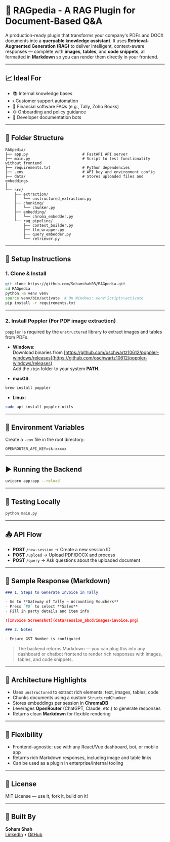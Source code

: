 # 🧠 RAGpedia - A RAG Plugin for Document-Based Q&A

A production-ready plugin that transforms your company's PDFs and DOCX documents into a **queryable knowledge assistant**. It uses **Retrieval-Augmented Generation (RAG)** to deliver intelligent, context-aware responses — complete with **images**, **tables**, and **code snippets**, all formatted in **Markdown** so you can render them directly in your frontend.

---

## 📈 Ideal For

- 📚 Internal knowledge bases
- 📞 Customer support automation
- 🧾 Financial software FAQs (e.g., Tally, Zoho Books)
- ⚙️ Onboarding and policy guidance
- 💬 Developer documentation bots

---

## 📁 Folder Structure

```
RAGpedia/
├── app.py                        # FastAPI API server
├── main.py                       # Script to test functionality without frontend
├── requirements.txt              # Python dependencies
├── .env                          # API key and environment config
├── data/                         # Stores uploaded files and embeddings
│
└── src/
    ├── extraction/
    │   └── unstructured_extraction.py
    ├── chunking/
    │   └── chunker.py
    ├── embedding/
    │   └── chroma_embedder.py
    └── rag_pipeline/
        ├── context_builder.py
        ├── llm_wrapper.py
        ├── query_embedder.py
        └── retriever.py

```

---

## 🔧 Setup Instructions

### 1. Clone & Install

```bash
git clone https://github.com/Sohamshah03/RAGpedia.git
cd RAGpedia
python -m venv venv
source venv/bin/activate  # On Windows: venv\Scripts\activate
pip install -r requirements.txt
```

---

### 2. Install Poppler (For PDF image extraction)

`poppler` is required by the `unstructured` library to extract images and tables from PDFs.

- **Windows**:  
  Download binaries from [https://github.com/oschwartz10612/poppler-windows/releases](https://github.com/oschwartz10612/poppler-windows/releases)  
  Add the `/bin` folder to your system **PATH**.

- **macOS**:

```bash
brew install poppler
```

- **Linux**:

```bash
sudo apt install poppler-utils
```

---

## 🔐 Environment Variables

Create a `.env` file in the root directory:

```env
OPENROUTER_API_KEY=sk-xxxxx
```

---

## ▶️ Running the Backend

```bash
uvicorn app:app --reload
```

---

## 🧪 Testing Locally

```bash
python main.py
```

---

## 📤 API Flow

- **POST** `/new-session` → Create a new session ID
- **POST** `/upload` → Upload PDF/DOCX and process
- **POST** `/query` → Ask questions about the uploaded document

---

## 📝 Sample Response (Markdown)

```markdown
### 1. Steps to Generate Invoice in Tally

- Go to **Gateway of Tally → Accounting Vouchers**
- Press `F8` to select **Sales**
- Fill in party details and item info

![Invoice Screenshot](data/session_abcd/images/invoice.png)

### 2. Notes

- Ensure GST Number is configured
```

> The backend returns Markdown — you can plug this into any dashboard or chatbot frontend to render rich responses with images, tables, and code snippets.

---

## 🧠 Architecture Highlights

- Uses `unstructured` to extract rich elements: text, images, tables, code
- Chunks documents using a custom `StructuredChunker`
- Stores embeddings per session in **ChromaDB**
- Leverages **OpenRouter** (ChatGPT, Claude, etc.) to generate responses
- Returns clean **Markdown** for flexible rendering

---

## 🧩 Flexibility

- Frontend-agnostic: use with any React/Vue dashboard, bot, or mobile app
- Returns rich Markdown responses, including image and table links
- Can be used as a plugin in enterprise/internal tooling

---

## 📝 License

MIT License — use it, fork it, build on it!

---

## 🙌 Built By

**Soham Shah**  
[LinkedIn](https://linkedin.com/in/sohamshah03) • [GitHub](https://github.com/Sohamshah03)
